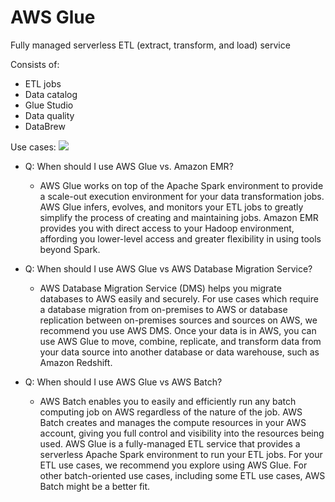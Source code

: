 # AWS Glue

Fully managed serverless ETL (extract, transform, and load) service 

Consists of:
* ETL jobs
* Data catalog
* Glue Studio
* Data quality
* DataBrew

Use cases:
![](https://s3.amazonaws.com/media.whizlabs.com/learn/2019/04/04/ckeditor_2.png)
* Q: When should I use AWS Glue vs. Amazon EMR?
    * AWS Glue works on top of the Apache Spark environment to provide a scale-out execution environment for your data transformation jobs. AWS Glue infers, evolves, and monitors your ETL jobs to greatly simplify the process of creating and maintaining jobs. Amazon EMR provides you with direct access to your Hadoop environment, affording you lower-level access and greater flexibility in using tools beyond Spark.

* Q: When should I use AWS Glue vs AWS Database Migration Service?

    * AWS Database Migration Service (DMS) helps you migrate databases to AWS easily and securely. For use cases which require a database migration from on-premises to AWS or database replication between on-premises sources and sources on AWS, we recommend you use AWS DMS. Once your data is in AWS, you can use AWS Glue to move, combine, replicate, and transform data from your data source into another database or data warehouse, such as Amazon Redshift.

* Q: When should I use AWS Glue vs AWS Batch?

    * AWS Batch enables you to easily and efficiently run any batch computing job on AWS regardless of the nature of the job. AWS Batch creates and manages the compute resources in your AWS account, giving you full control and visibility into the resources being used. AWS Glue is a fully-managed ETL service that provides a serverless Apache Spark environment to run your ETL jobs. For your ETL use cases, we recommend you explore using AWS Glue. For other batch-oriented use cases, including some ETL use cases, AWS Batch might be a better fit.

